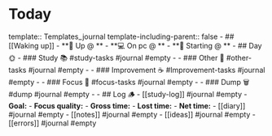# Today
template:: Templates_journal
template-including-parent:: false
	- ## [[Waking up]]
		- **🥱 Up @ **
		- **💻 On pc @ **
		- **🦉 Starting @ **
	- ## Day 🌞
		- ### Study 📚 #study-tasks #journal #empty
			-
		- ### Other 🐨 #other-tasks #journal #empty
			-
		- ### Improvement ☕ #Improvement-tasks #journal #empty
			-
		- ### Focus 🧠 #focus-tasks #journal #empty
			-
		- ### Dump 🗑️ #dump #journal #empty
			-
	- ## Log 🪵
		- [[study-log]] #journal #empty
			- **Goal:**
			- **Focus quality:**
			- **Gross time:**
			- **Lost time:**
			- **Net time:**
		- [[diary]] #journal #empty
		- [[notes]] #journal #empty
		- [[ideas]] #journal #empty
		- [[errors]] #journal #empty